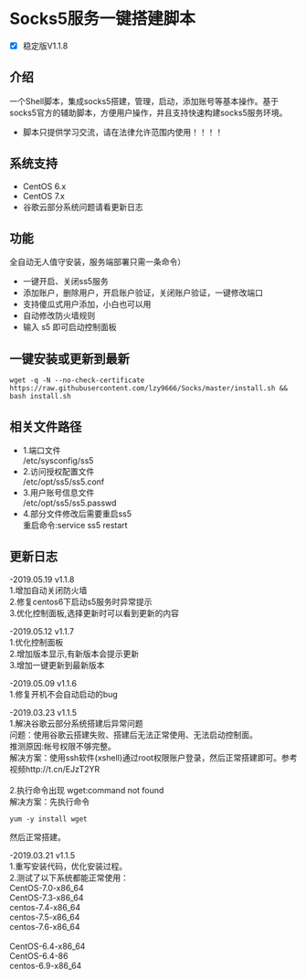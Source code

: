 # Socks5服务一键搭建脚本
- [x] 稳定版V1.1.8

## 介绍 ##
一个Shell脚本，集成socks5搭建，管理，启动，添加账号等基本操作。基于socks5官方的辅助脚本，方便用户操作，并且支持快速构建socks5服务环境。

- 脚本只提供学习交流，请在法律允许范围内使用！！！！

## 系统支持 ##
* CentOS 6.x
* CentOS 7.x
* 谷歌云部分系统问题请看更新日志

## 功能 ##
 全自动无人值守安装，服务端部署只需一条命令）
- 一键开启、关闭ss5服务
- 添加账户，删除用户，开启账户验证，关闭账户验证，一键修改端口
- 支持傻瓜式用户添加，小白也可以用
- 自动修改防火墙规则
- 输入 s5 即可启动控制面板

## 一键安装或更新到最新 ##
 <pre><code>wget -q -N --no-check-certificate  https://raw.githubusercontent.com/lzy9666/Socks/master/install.sh && bash install.sh</code></pre>

## 相关文件路径 ##
- 1.端口文件<br>
 /etc/sysconfig/ss5<br>
- 2.访问授权配置文件<br>
 /etc/opt/ss5/ss5.conf<br>
- 3.用户账号信息文件<br>
 /etc/opt/ss5/ss5.passwd<br>
- 4.部分文件修改后需要重启ss5<br>
 重启命令:service ss5 restart<br>
 
## 更新日志 ##
-2019.05.19 v1.1.8<br>
1.增加自动关闭防火墙<br>
2.修复centos6下启动s5服务时异常提示<br>
3.优化控制面板,选择更新时可以看到更新的内容<br>

-2019.05.12 v1.1.7<br>
1.优化控制面板<br>
2.增加版本显示,有新版本会提示更新<br>
3.增加一键更新到最新版本<br>

-2019.05.09 v1.1.6<br>
1.修复开机不会自动启动的bug

-2019.03.23 v1.1.5<br>
1.解决谷歌云部分系统搭建后异常问题<br>
问题：使用谷歌云搭建失败、搭建后无法正常使用、无法启动控制面。<br>
推测原因:帐号权限不够完整。<br>
解决方案：使用ssh软件(xshell)通过root权限账户登录，然后正常搭建即可。参考视频http://t.cn/EJzT2YR<br><br>
2.执行命令出现 wget:command not found<br>
解决方案：先执行命令 <pre><code>yum -y install wget</code></pre>然后正常搭建。<br>

-2019.03.21 v1.1.5 <br>
1.重写安装代码，优化安装过程。<br>
2.测试了以下系统都能正常使用：<br>
CentOS-7.0-x86_64<br>
CentOS-7.3-x86_64<br>
centos-7.4-x86_64<br>
centos-7.5-x86_64<br>
centos-7.6-x86_64<br><br>
CentOS-6.4-x86_64<br>
CentOS-6.4-86<br>
centos-6.9-x86_64<br>

